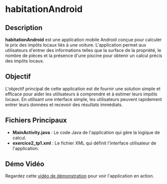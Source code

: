 # habitationAndroid

## Description

**habitationAndroid** est une application mobile Android conçue pour calculer le prix des impôts locaux liés à une voiture. L'application permet aux utilisateurs d'entrer des informations telles que la surface de la propriété, le nombre de pièces et la présence d'une piscine pour obtenir un calcul précis des impôts locaux.
 
## Objectif

L'objectif principal de cette application est de fournir une solution simple et efficace pour aider les utilisateurs à comprendre et à estimer leurs impôts locaux. En utilisant une interface simple, les utilisateurs peuvent rapidement entrer leurs données et recevoir des résultats immédiats.

## Fichiers Principaux

- **MainActivity.java** : Le code Java de l'application qui gère la logique de calcul.
- **exercice2_tp1.xml** : Le fichier XML qui définit l'interface utilisateur de l'application.

## Démo Vidéo

Regardez cette [vidéo de démonstration](URL_DE_VOTRE_VIDEO) pour voir l'application en action.
